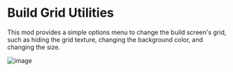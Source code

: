 # Build Grid Utilities

This mod provides a simple options menu to change the build screen's grid, such as hiding the grid texture, changing the background color, and changing the size. 

![image](https://github.com/user-attachments/assets/959cdcdb-b490-4865-a54e-6494c9cfe4be)

